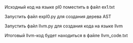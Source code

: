 Исходный код на языке pl0 поместить в файл ex1.txt

Запустить файл expl0.py для создания дерева AST

Запустить файл llvm.py для создания кода на языке llvm

Итоговый llvm-код будет находиться в файле llvm_code.txt
